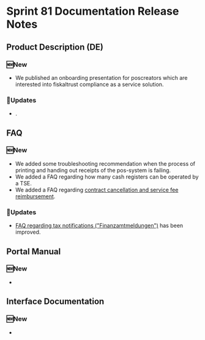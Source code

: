 # Sprint 81 Documentation Release Notes

## Product Description (DE)

### :new:New

- We published an onboarding presentation for poscreators which are interested into fiskaltrust compliance as a service solution. 

### :repeat:Updates

- .

## FAQ

### :new:New

- We added some troubleshooting recommendation when the process of printing and handing out receipts of the pos-system is failing.
- We added a FAQ regarding how many cash registers can be operated by a TSE.
- We added a FAQ regarding [contract cancellation and service fee reimbursement](https://github.com/fiskaltrust/faq/blob/master/qna/DE-contract-cancellation-posoperator.md).

### :repeat:Updates
- [FAQ regarding tax notifications ("Finanzamtmeldungen")](https://docs.fiskaltrust.cloud/doc/faq/qna/market-de.html#wann-muss-ich-die-verwendung-einer-tse-dem-finanzamt-melden-welche-informationen-mu%C3%9F-ich-dem-finanzamt-%C3%BCbermitteln-ist-im-falle-eines-tse-verlusts-oder--diebstahls-eine-meldung-und-sperrung-der-tse-z-b-im-portal-oder-gg%C3%BC-dem-finanzamt-notwendig) has been improved.

## Portal Manual

### :new:New

- 

## Interface Documentation

### :new:New

- 

